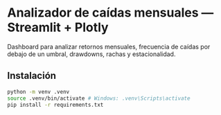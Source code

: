 # Analizador de caídas mensuales — Streamlit + Plotly


Dashboard para analizar retornos mensuales, frecuencia de caídas por debajo de un umbral, drawdowns, rachas y estacionalidad.


## Instalación


```bash
python -m venv .venv
source .venv/bin/activate # Windows: .venv\Scripts\activate
pip install -r requirements.txt